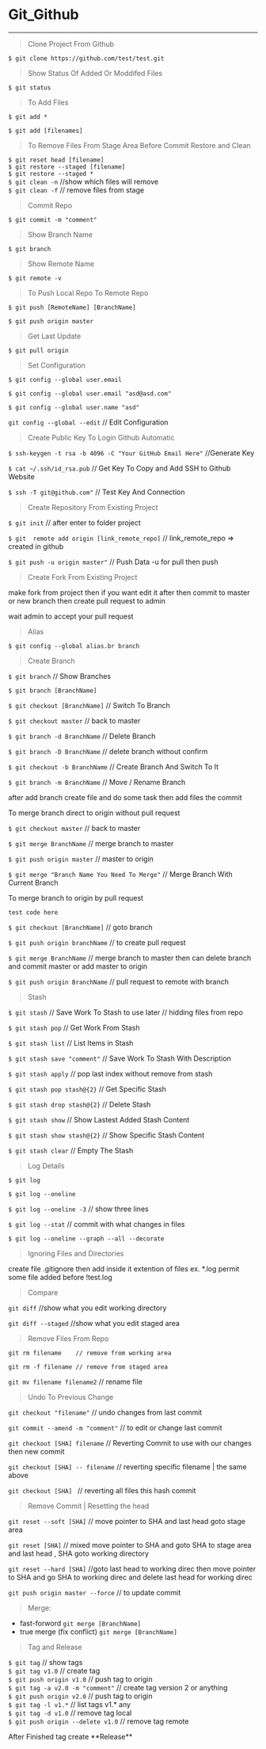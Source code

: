 # Git_Github

----


> Clone Project From Github

`$ git clone https://github.com/test/test.git `

> Show Status Of Added Or Moddifed Files

`$ git status`

> To Add Files

`$ git add *`

`$ git add [filenames]`

> To Remove Files From Stage Area Before Commit 
> Restore and Clean

`$ git reset head [filename]` <br>
`$ git restore --staged [filename]` <br>
`$ git restore --staged *`<br>
`$ git clean -n`  //show which files will remove<br>
`$ git clean -f` // remove files from stage<br>

> Commit Repo

`$ git commit -m "comment"`

> Show Branch Name

`$ git branch` 

> Show Remote Name

`$ git remote -v` 

> To Push Local Repo To Remote Repo

`$ git push [RemoteName] [BranchName]`

`$ git push origin master`

> Get Last Update

`$ git pull origin` 

> Set Configuration

`$ git config --global user.email`

`$ git config --global user.email "asd@asd.com"`

`$ git config --global user.name "asd"`

`git config --global --edit` // Edit Configuration
 
> Create Public Key To Login Github Automatic

`$ ssh-keygen -t rsa -b 4096 -C "Your GitHub Email Here"` //Generate Key

`$ cat ~/.ssh/id_rsa.pub` // Get Key To Copy and Add SSH to Github Website

`$ ssh -T git@github.com"` // Test Key And Connection


> Create Repository From Existing Project

`$ git init` // after enter to folder project

`$ git  remote add origin [link_remote_repo]`  // link_remote_repo => created in github

`$ git push -u origin master"` // Push Data -u for pull then push

> Create Fork From Existing Project

<p> make fork from project then if you want edit it after then commit to master or new branch then create pull request to admin  </p>
<p> wait admin to accept your pull request  </p>

> Alias

`$ git config --global alias.br branch`

> Create Branch

`$ git branch` // Show Branches 

`$ git branch [BranchName]`

`$ git checkout [BranchName]` // Switch To Branch

`$ git checkout master` // back to master

`$ git branch -d BranchName` // Delete Branch

`$ git branch -D BranchName` // delete branch without confirm

`$ git checkout -b BranchName` // Create Branch And Switch To It

`$ git branch -m BranchName`  // Move / Rename Branch

after add branch create file and do some task then add files the commit 

<p> To merge branch direct to origin without pull request</p>

`$ git checkout master` // back to master 

`$ git merge BranchName`  // merge branch to master

`$ git push origin master` // master to origin

`$ git merge "Branch Name You Need To Merge"` // Merge Branch With Current Branch

<p> To merge branch to origin by pull request </p>

`test code here`

`$ git checkout [BranchName]` // goto branch <br>

`$ git push origin branchName` // to create pull request<br>

`$ git merge BranchName` // merge branch to master then can delete branch and commit master or add master to origin

`$ git push origin BranchName` // pull request to remote with branch

> Stash

`$ git stash` // Save Work To Stash to use later // hidding files from repo

`$ git stash pop` // Get Work From Stash

`$ git stash list` // List Items in Stash

`$ git stash save "comment"`  // Save Work To Stash With Description

`$ git stash apply` // pop last index without remove from stash

`$ git stash pop stash@{2}`  // Get Specific Stash

`$ git stash drop stash@{2}`  // Delete Stash

`$ git stash show`  // Show Lastest Added Stash Content

`$ git stash show stash@{2}`   // Show Specific Stash Content

`$ git stash clear` // Empty The Stash

> Log Details

`$ git log`

`$ git log --oneline`

`$ git log --oneline -3` // show three lines

`$ git log --stat`  // commit with what changes in files

`$ git log --oneline --graph --all --decorate`

> Ignoring Files and Directories

<p>create file .gitignore then add inside it extention of files ex.  *.log   permit some file added before !test.log </p>

> Compare

`git diff` //show what you edit working directory

`git diff --staged` //show what you edit staged area

> Remove Files From Repo

`git rm filename	// remove from working area`

`git rm -f filename // remove from staged area`

`git mv filename filename2` // rename file

> Undo To Previous Change

`git checkout "filename"` // undo changes from last commit

`git commit --amend -m "comment"` // to edit or change last commit 

`git checkout [SHA] filename`  // Reverting Commit to use with our changes then new commit

`git checkout [SHA] -- filename` // reverting specific filename | the same above

`git checkout [SHA] ` // reverting all files this hash commit

> Remove Commit | Resetting the head

`git reset --soft [SHA]` // move pointer to SHA and last head goto stage area 

`git reset [SHA]` // mixed move pointer to SHA and goto SHA to stage area and last head , SHA goto working directory

`git reset --hard [SHA]` //goto last head to working direc then move pointer to SHA and go SHA to working direc and delete last head for working direc

`git push origin master --force` // to update commit

> Merge:
* fast-forword    `git merge [BranchName]`
* true merge (fix conflict)   `git merge [BranchName]`

> Tag and Release

`$ git tag` // show tags <br>
`$ git tag v1.0` // create tag <br>
`$ git push origin v1.0` // push tag to origin  <br>
`$ git tag -a v2.0 -m "comment"` // create tag version 2 or anything <br>
`$ git push origin v2.0` // push tag to origin  <br>
`$ git tag -l v1.*` // list tags v1.* any  <br>
`$ git tag -d v1.0` // remove tag local <br>
`$ git push origin --delete v1.0` // remove tag remote

<p>After Finished tag create **Release** </p>
